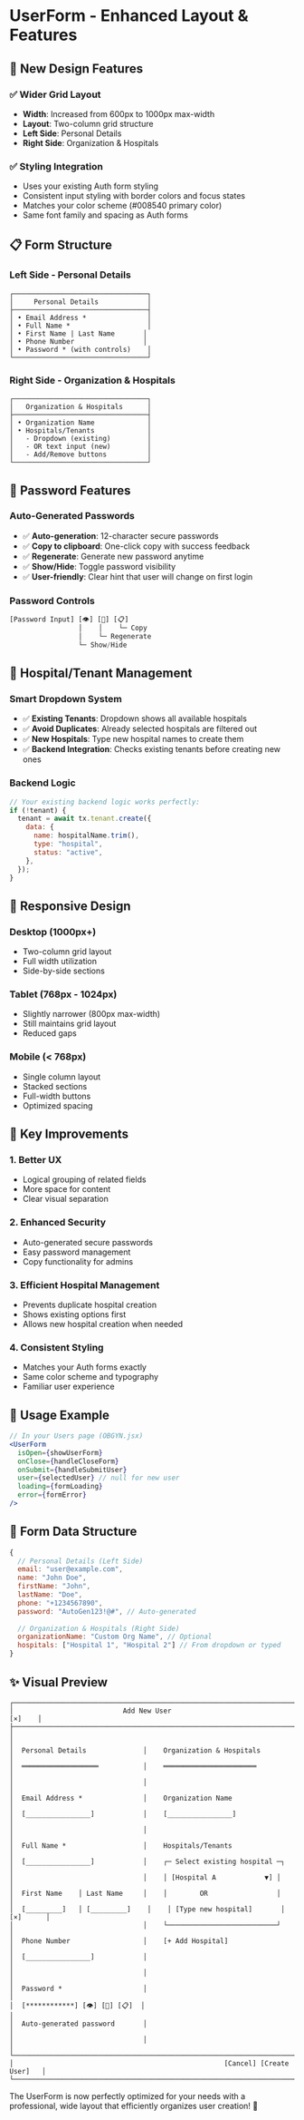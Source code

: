 # UserForm - Enhanced Layout & Features

## 🎨 New Design Features

### ✅ Wider Grid Layout
- **Width**: Increased from 600px to 1000px max-width
- **Layout**: Two-column grid structure
- **Left Side**: Personal Details
- **Right Side**: Organization & Hospitals

### ✅ Styling Integration
- Uses your existing Auth form styling
- Consistent input styling with border colors and focus states
- Matches your color scheme (#008540 primary color)
- Same font family and spacing as Auth forms

## 📋 Form Structure

### Left Side - Personal Details
```
┌─────────────────────────────────┐
│     Personal Details            │
├─────────────────────────────────┤
│ • Email Address *               │
│ • Full Name *                   │
│ • First Name | Last Name       │
│ • Phone Number                 │
│ • Password * (with controls)    │
└─────────────────────────────────┘
```

### Right Side - Organization & Hospitals
```
┌─────────────────────────────────┐
│   Organization & Hospitals      │
├─────────────────────────────────┤
│ • Organization Name             │
│ • Hospitals/Tenants             │
│   - Dropdown (existing)         │
│   - OR text input (new)         │
│   - Add/Remove buttons          │
└─────────────────────────────────┘
```

## 🔐 Password Features

### Auto-Generated Passwords
- ✅ **Auto-generation**: 12-character secure passwords
- ✅ **Copy to clipboard**: One-click copy with success feedback
- ✅ **Regenerate**: Generate new password anytime
- ✅ **Show/Hide**: Toggle password visibility
- ✅ **User-friendly**: Clear hint that user will change on first login

### Password Controls
```jsx
[Password Input] [👁️] [🔄] [📋]
                 │    │    └─ Copy
                 │    └─ Regenerate  
                 └─ Show/Hide
```

## 🏥 Hospital/Tenant Management

### Smart Dropdown System
- ✅ **Existing Tenants**: Dropdown shows all available hospitals
- ✅ **Avoid Duplicates**: Already selected hospitals are filtered out
- ✅ **New Hospitals**: Type new hospital names to create them
- ✅ **Backend Integration**: Checks existing tenants before creating new ones

### Backend Logic
```javascript
// Your existing backend logic works perfectly:
if (!tenant) {
  tenant = await tx.tenant.create({
    data: {
      name: hospitalName.trim(),
      type: "hospital", 
      status: "active",
    },
  });
}
```

## 📱 Responsive Design

### Desktop (1000px+)
- Two-column grid layout
- Full width utilization
- Side-by-side sections

### Tablet (768px - 1024px)
- Slightly narrower (800px max-width)
- Still maintains grid layout
- Reduced gaps

### Mobile (< 768px)
- Single column layout
- Stacked sections
- Full-width buttons
- Optimized spacing

## 🎯 Key Improvements

### 1. **Better UX**
- Logical grouping of related fields
- More space for content
- Clear visual separation

### 2. **Enhanced Security**
- Auto-generated secure passwords
- Easy password management
- Copy functionality for admins

### 3. **Efficient Hospital Management**
- Prevents duplicate hospital creation
- Shows existing options first
- Allows new hospital creation when needed

### 4. **Consistent Styling**
- Matches your Auth forms exactly
- Same color scheme and typography
- Familiar user experience

## 🚀 Usage Example

```jsx
// In your Users page (OBGYN.jsx)
<UserForm
  isOpen={showUserForm}
  onClose={handleCloseForm}
  onSubmit={handleSubmitUser}
  user={selectedUser} // null for new user
  loading={formLoading}
  error={formError}
/>
```

## 🔧 Form Data Structure

```javascript
{
  // Personal Details (Left Side)
  email: "user@example.com",
  name: "John Doe",
  firstName: "John", 
  lastName: "Doe",
  phone: "+1234567890",
  password: "AutoGen123!@#", // Auto-generated
  
  // Organization & Hospitals (Right Side)
  organizationName: "Custom Org Name", // Optional
  hospitals: ["Hospital 1", "Hospital 2"] // From dropdown or typed
}
```

## ✨ Visual Preview

```
┌─────────────────────────────────────────────────────────────────────────────┐
│                           Add New User                                [×]    │
├─────────────────────────────────────────────────────────────────────────────┤
│                                                                             │
│  Personal Details              │    Organization & Hospitals                │
│  ═══════════════════           │    ═══════════════════════                │
│                                │                                            │
│  Email Address *               │    Organization Name                       │
│  [________________]            │    [________________]                      │
│                                │                                            │
│  Full Name *                   │    Hospitals/Tenants                       │
│  [________________]            │    ┌─ Select existing hospital ─┐          │
│                                │    │ [Hospital A            ▼] │          │
│  First Name    │ Last Name     │    │        OR                 │          │
│  [_________]   │ [_________]    │    │ [Type new hospital]       │ [×]      │
│                                │    └───────────────────────────┘          │
│  Phone Number                  │    [+ Add Hospital]                        │
│  [________________]            │                                            │
│                                │                                            │
│  Password *                    │                                            │
│  [************] [👁️] [🔄] [📋]  │                                            │
│  Auto-generated password       │                                            │
│                                │                                            │
└─────────────────────────────────────────────────────────────────────────────┤
│                                                    [Cancel] [Create User]   │
└─────────────────────────────────────────────────────────────────────────────┘
```

The UserForm is now perfectly optimized for your needs with a professional, wide layout that efficiently organizes user creation! 🎉
